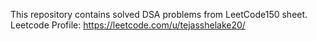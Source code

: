 This repository contains solved DSA problems from LeetCode150 sheet. Leetcode Profile: https://leetcode.com/u/tejasshelake20/
